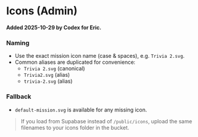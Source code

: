 # Icons (Admin)

**Added 2025-10-29 by Codex for Eric.**

### Naming
- Use the exact mission icon name (case & spaces), e.g. `Trivia 2.svg`.
- Common aliases are duplicated for convenience:
  - `Trivia 2.svg` (canonical)
  - `Trivia2.svg` (alias)
  - `trivia-2.svg` (alias)

### Fallback
- `default-mission.svg` is available for any missing icon.

> If you load from Supabase instead of `/public/icons`, upload the same filenames to your icons folder in the bucket.
